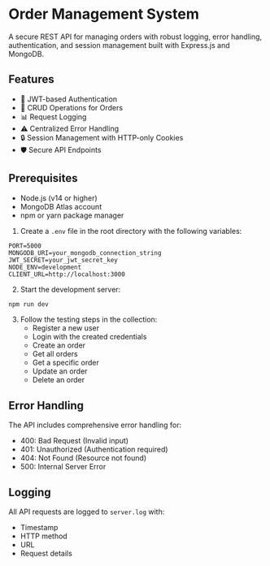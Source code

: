 # Order Management System

A secure REST API for managing orders with robust logging, error handling, authentication, and session management built with Express.js and MongoDB.

## Features

- 🔐 JWT-based Authentication
- 📝 CRUD Operations for Orders
- 📊 Request Logging
- ⚠️ Centralized Error Handling
- 🔒 Session Management with HTTP-only Cookies
- 🛡️ Secure API Endpoints

## Prerequisites

- Node.js (v14 or higher)
- MongoDB Atlas account
- npm or yarn package manager

1. Create a `.env` file in the root directory with the following variables:
```env
PORT=5000
MONGODB_URI=your_mongodb_connection_string
JWT_SECRET=your_jwt_secret_key
NODE_ENV=development
CLIENT_URL=http://localhost:3000
```

2. Start the development server:
```bash
npm run dev
```

3. Follow the testing steps in the collection:
   - Register a new user
   - Login with the created credentials
   - Create an order
   - Get all orders
   - Get a specific order
   - Update an order
   - Delete an order

## Error Handling

The API includes comprehensive error handling for:
- 400: Bad Request (Invalid input)
- 401: Unauthorized (Authentication required)
- 404: Not Found (Resource not found)
- 500: Internal Server Error

## Logging

All API requests are logged to `server.log` with:
- Timestamp
- HTTP method
- URL
- Request details
